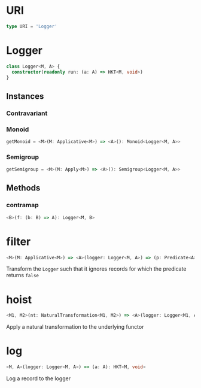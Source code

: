 # URI

```ts
type URI = 'Logger'
```

# Logger

```ts
class Logger<M, A> {
  constructor(readonly run: (a: A) => HKT<M, void>)
}
```

## Instances

### Contravariant

### Monoid

```ts
getMonoid = <M>(M: Applicative<M>) => <A>(): Monoid<Logger<M, A>>
```

### Semigroup

```ts
getSemigroup = <M>(M: Apply<M>) => <A>(): Semigroup<Logger<M, A>>
```

## Methods

### contramap

```ts
<B>(f: (b: B) => A): Logger<M, B>
```

# filter

```ts
<M>(M: Applicative<M>) => <A>(logger: Logger<M, A>) => (p: Predicate<A>): Logger<M, A>
```

Transform the `Logger` such that it ignores records for which the predicate returns `false`

# hoist

```ts
<M1, M2>(nt: NaturalTransformation<M1, M2>) => <A>(logger: Logger<M1, A>): Logger<M2, A>
```

Apply a natural transformation to the underlying functor

# log

```ts
<M, A>(logger: Logger<M, A>) => (a: A): HKT<M, void>
```

Log a record to the logger
